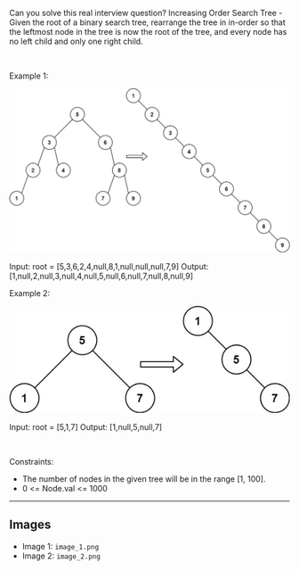 Can you solve this real interview question? Increasing Order Search Tree - Given the root of a binary search tree, rearrange the tree in in-order so that the leftmost node in the tree is now the root of the tree, and every node has no left child and only one right child.

 

Example 1:

![Example 1](./image_1.png)


Input: root = [5,3,6,2,4,null,8,1,null,null,null,7,9]
Output: [1,null,2,null,3,null,4,null,5,null,6,null,7,null,8,null,9]


Example 2:

![Example 2](./image_2.png)


Input: root = [5,1,7]
Output: [1,null,5,null,7]


 

Constraints:

 * The number of nodes in the given tree will be in the range [1, 100].
 * 0 <= Node.val <= 1000

---

## Images

- Image 1: `image_1.png`
- Image 2: `image_2.png`
